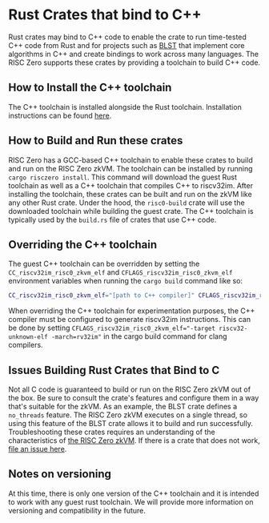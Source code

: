 # Rust Crates that bind to C++

Rust crates may bind to C++ code to enable the crate to run time-tested C++ code
from Rust and for projects such as [BLST] that implement core algorithms in C++
and create bindings to work across many languages. The RISC Zero supports these
crates by providing a toolchain to build C++ code.

## How to Install the C++ toolchain

The C++ toolchain is installed alongside the Rust toolchain. Installation
instructions can be found [here][install].

## How to Build and Run these crates

RISC Zero has a GCC-based C++ toolchain to enable these crates to build and run
on the RISC Zero zkVM. The toolchain can be installed by running `cargo risczero
install`. This command will download the guest Rust toolchain as well as a C++
toolchain that compiles C++ to riscv32im. After installing the toolchain, these
crates can be built and run on the zkVM like any other Rust crate. Under the
hood, the `risc0-build` crate will use the downloaded toolchain while building
the guest crate. The C++ toolchain is typically used by the `build.rs` file of
crates that use C++ code.

## Overriding the C++ toolchain

The guest C++ toolchain can be overridden by setting the
`CC_riscv32im_risc0_zkvm_elf` and `CFLAGS_riscv32im_risc0_zkvm_elf` environment
variables when running the `cargo build` command like so:

```bash
CC_riscv32im_risc0_zkvm_elf="[path to C++ compiler]" CFLAGS_riscv32im_risc0_zkvm_elf="[desired cflags]" cargo build
```

When overriding the C++ toolchain for experimentation purposes, the C++ compiler
must be configured to generate riscv32im instructions. This can be done by setting
`CFLAGS_riscv32im_risc0_zkvm_elf="-target riscv32-unknown-elf -march=rv32im"`
in the cargo build command for clang compilers.

## Issues Building Rust Crates that Bind to C

Not all C code is guaranteed to build or run on the RISC Zero zkVM out of the
box. Be sure to consult the crate's features and configure them in a way that's
suitable for the zkVM. As an example, the BLST crate defines a `no_threads`
feature. The RISC Zero zkVM executes on a single thread, so using this feature
of the BLST crate allows it to build and run successfully. Troubleshooting these
crates requires an understanding of the characteristics of [the RISC Zero
zkVM][zkvm_spec]. If there is a crate that does not work, [file an issue here][risc0-gh-issues].

## Notes on versioning

At this time, there is only one version of the C++ toolchain and it is intended
to work with any guest rust toolchain. We will provide more information on
versioning and compatibility in the future.

[BLST]: https://github.com/supranational/blst
[install]: ./install.md#install
[risc0-gh-issues]: https://github.com/risc0/risc0/issues/
[zkvm_spec]: ./zkvm-specification.md#the-zkvm-execution-model
